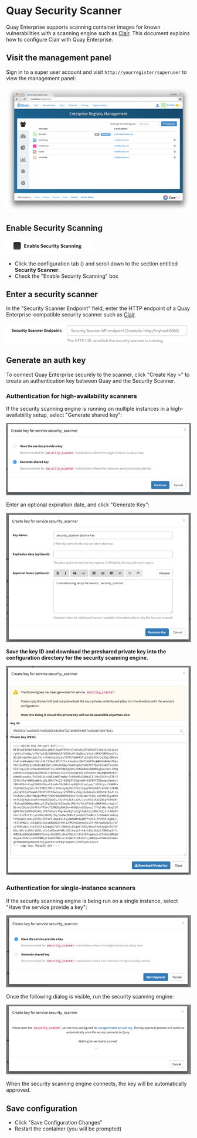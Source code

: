 # Quay Security Scanner

Quay Enterprise supports scanning container images for known vulnerabilities with a scanning engine such as [Clair](clair.md). This document explains how to configure Clair with Quay Enterprise.

## Visit the management panel

Sign in to a super user account and visit `http://yourregister/superuser` to view the management panel:

<img src="img/superuser.png" class="img-center" alt="Quay Enterprise Management Panel"/>

## Enable Security Scanning

<img src="img/enable-security-scanning.png" class="img-center" alt="Enable Security Scanning"/>

- Click the configuration tab (<span class="fa fa-gear"></span>) and scroll down to the section entitled **Security Scanner**.
- Check the "Enable Security Scanning" box


## Enter a security scanner

In the "Security Scanner Endpoint" field, enter the HTTP endpoint of a Quay Enterprise-compatible security scanner such as [Clair](clair.md).

<img src="img/security-scanner-endpoint.png" class="img-center" alt="Security Scanner Endpoint"/>

## Generate an auth key

To connect Quay Enterprise securely to the scanner, click "Create Key >" to create an authentication key between Quay and the Security Scanner.

### Authentication for high-availability scanners

If the security scanning engine is running on multiple instances in a high-availability setup, select "Generate shared key":

<img src="img/security-scanner-generate-shared.png" class="img-center" alt="Security Scanner Generate Shared Key"/>

Enter an optional expiration date, and click "Generate Key":

<img src="img/security-scanner-generate-shared-dialog.png" class="img-center" alt="Security Scanner Generate Shared Key"/>

**Save the key ID and download the preshared private key into the configuration directory for the security scanning engine.**

<img src="img/security-scanner-shared-key.png" class="img-center" alt="Security Scanner Shared Key"/>

### Authentication for single-instance scanners

If the security scanning engine is being run on a single instance, select "Have the service provide a key":

<img src="img/security-scanner-service-provide-key.png" class="img-center" alt="Security Scanner Service Provide Key"/>

Once the following dialog is visible, run the security scanning engine:

<img src="img/security-scanner-service-awaiting-key.png" class="img-center" alt="Security Scanner Service Awaiting Key"/>

When the security scanning engine connects, the key will be automatically approved.

## Save configuration

- Click "Save Configuration Changes"
- Restart the container (you will be prompted)
